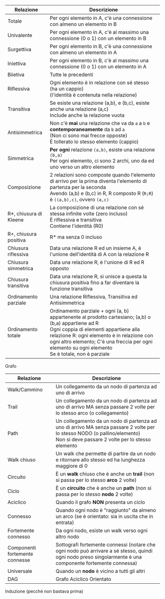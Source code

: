 | Relazione              | Descrizione                                                                                                                                                                                                                                                                                             |
| ---------------------- | ------------------------------------------------------------------------------------------------------------------------------------------------------------------------------------------------------------------------------------------------------------------------------------------------------- |
| Totale                 | Per ogni elemento in A, c'è una connessione con almeno un elemento in B                                                                                                                                                                                                                                 |
| Univalente             | Per ogni elemento in A, c'è al massimo una connessione (0 o 1) con un elemento in B                                                                                                                                                                                                                     |
| Surgettiva             | Per ogni elemento in B, c'è una connessione con almeno un elemento in A                                                                                                                                                                                                                                 |
| Iniettiva              | Per ogni elemento in B, c'è al massimo una connessione (0 o 1) con un elemento in A                                                                                                                                                                                                                     |
| Biietiva               | Tutte le precedenti                                                                                                                                                                                                                                                                                     |
| Riflessiva             | Ogni elemento è in relazione con sé stesso (ha un cappio)<br/>(l'identità è contenuta nella relazione)                                                                                                                                                                                                  |
| Transitiva             | Se esiste una relazione (a,b), e (b,c), esiste anche una relazione (a,c)<br/>Include anche la relazione vuota                                                                                                                                                                                           |
| Antisimmetrica         | Non c'è **mai** una relazione che va da `a` a `b` e **contemporaneamente** da `b` ad `a`<br/>(Non ci sono mai frecce opposte)<br/>È tollerato lo stesso elemento (cappio)                                                                                                                               |
| Simmetrica             | **Per ogni** relazione `(a,b)`, esiste una relazione `(b,a)`<br/>Per ogni elemento, ci sono 2 archi, uno da ed uno verso un altro elemento                                                                                                                                                              |
| Composizione           | 2 relazioni sono composte quando l'elemento di arrivo per la prima diventa l'elemento di partenza per la seconda<br/>Avendo (a,b) e (b,c) in R, R composto R (`R;R`) è `((a,b),c)`, ovvero `(a,c)`                                                                                                      |
| R*, chiusura di Kleene | La composizione di una relazione con sé stessa infinite volte (zero incluso)<br/>È riflessiva e transitiva<br/>Contiene l'identità (R0)                                                                                                                                                                 |
| R+, chiusura positiva  | R* ma senza 0 incluso                                                                                                                                                                                                                                                                                   |
| Chiusura riflessiva    | Data una relazione R ed un insieme A, è l'unione dell'identità di A con la relazione R                                                                                                                                                                                                                  |
| Chiusura simmetrica    | Data una relazione R, è l'unione di R ed R opposto                                                                                                                                                                                                                                                      |
| Chiusura transitiva    | Data una relazione R, si unisce a questa la chiusura positiva fino a far diventare la funzione transitiva                                                                                                                                                                                               |
| Ordinamento parziale   | Una relazione Riflessiva, Transitiva ed Antisimmetrica                                                                                                                                                                                                                                                  |
| Ordinamento totale     | Ordinamento parziale + ogni (a, b) appartenente al prodotto cartesiano; (a,b) o (b,a) appartiene ad R<br/>Ogni coppia di elementi appartiene alla relazione R: ogni elemento è in relazione con ogni altro elemento; C'è una freccia per ogni elemento su ogni elemento<br/>Se è totale, non è parziale |

Grafo

| Relazione                      | Descrizione                                                                                                                                                                     |
| ------------------------------ | ------------------------------------------------------------------------------------------------------------------------------------------------------------------------------- |
| Walk/Cammino                   | Un collegamento da un nodo di partenza ad uno di arrivo                                                                                                                         |
| Trail                          | Un collegamento da un nodo di partenza ad uno di arrivo MA senza passare 2 volte per lo stesso arco (o collegamento)                                                            |
| Path                           | Un collegamento da un nodo di partenza ad uno di arrivo MA senza passare 2 volte per lo stesso NODO (o pallino/elemento)<br/>Non si deve passare 2 volte per lo stesso elemento |
| Walk chiuso                    | Un walk che permette di partire da un nodo e ritornare allo stesso ed ha lunghezza maggiore di 0                                                                                |
| Circuito                       | È un **walk** chiuso che è anche un **trail** (non si passa per lo stesso **arco** 2 volte)                                                                                     |
| Ciclo                          | È un **circuito** che è anche un **path** (non si passa per lo stesso **nodo** 2 volte)                                                                                         |
| Aciclico                       | Quando il grafo **NON** presenta un ciclo                                                                                                                                       |
| Connesso                       | Quando ogni nodo è "raggiunto" da almeno un arco (se è orientato: sia in uscita che in entrata)                                                                                 |
| Fortemente connesso            | Da ogni nodo, esiste un walk verso ogni altro nodo                                                                                                                              |
| Componenti fortemente connesse | Sottografi fortemente connessi (notare che ogni nodo può arrivare a sé stesso, quindi ogni nodo preso singolarmente è una componente fortemente connessa)                       |
| Universale                     | Quando un **nodo** è vicino a tutti gli altri                                                                                                                                   |
| DAG                            | Grafo Aciclico Orientato                                                                                                                                                        |

Induzione (pecché non bastava prima)


